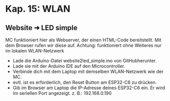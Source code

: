 # Kap. 15: WLAN
## Website ➜ LED simple

MC funktioniert hier als Webserver, der einen HTML-Code bereitstellt. Mit dem Browser rufen wir diese auf.
Achtung: funktioniert ohne Weiteres nur im lokalen WLAN-Netzwerk

* Lade die Arduino-Datei website2led_simple.ino von GitHubherunter.
* Lade sie mit der Arduino IDE auf den Microcontroller.
* Verbinde dich mit dem Laptop mit demselben WLAN-Netzwerk wie der MC.
* evtl. ist es erforderlich, den Reset Button am ESP32-C6 zu drücken.
* Gib im Browser am Laptop die IP-Adresse deines ESP32-C6 ein. Er wird im seriellen Port angezeigt.
z. B.: 192.168.0.190